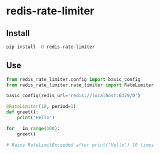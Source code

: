 # redis-rate-limiter

## Install

```bash
pip install -U redis-rate-limiter
```

## Use

```python
from redis_rate_limiter.config import basic_config
from redis_rate_limiter.rate_limiter import RateLimiter

basic_config(redis_url='redis://localhost:6379/0')

@RateLimiter(10, period=1)
def greet():
    print('Hello')

for _ in range(100):
    greet()

# Raise RateLimitExceeded after print('Hello') 10 times
```
